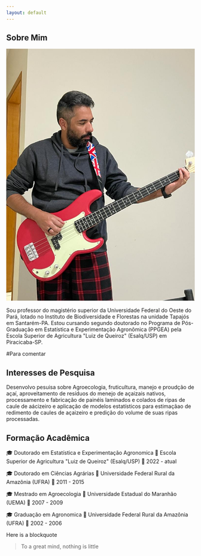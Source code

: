 ```yaml
---
layout: default
---
```


## Sobre Mim
<!--- ## About Me -->

<img class="profile-picture" src="bass.jpeg">

Sou professor do magistério superior da Universidade Federal do Oeste do Pará, lotado no Instituto de Biodiversidade e Florestas na unidade Tapajós em Santarém-PA. Estou cursando segundo doutorado no Programa de Pós-Graduação em Estatística e Experimentação Agronômica (PPGEA) pela Escola Superior de Agricultura "Luiz de Queiroz" (Esalq/USP) em Piracicaba-SP.

<!-- This is a jekyll based resume template. You can find the full source code on [GitHub](https://github.com/bk2dcradle/researcher) --> #Para comentar

## Interesses de Pesquisa
<!-- ## Research Interest -->

Desenvolvo pesuisa sobre Agroecologia, fruticultura, manejo e proudção de açaí, aproveitamento de resíduos do menejo de açaizais nativos, processamento e fabricação de painéis laminados e colados de ripas de caule de aácizeiro e aplicação de modelos estatísticos para estimaçãao de redimento de caules de açaizeiro e predição do volume de suas ripas processadas.

<!-- ## Publications

1. F.Bar, J.Doe: Effects of having a placeholder of a name
2. S.Holmes, J.Watson: Consequences of living with a sociopath in London -->

## Formação Acadêmica
<!-- ## Academic Backgroung -->

🎓 Doutorado em Estatística e Experimentação Agronomica
📍 Escola Superior de Agricultura "Luiz de Queiroz" (Esalq/USP)
📅 2022 - atual

🎓 Doutorado em Ciências Agrárias
📍 Universidade Federal Rural da Amazônia (UFRA)
📅 2011 - 2015

🎓 Mestrado em Agroecologia
📍 Universidade Estadual do Maranhão (UEMA)
📅 2007 - 2009

🎓 Graduação em Agronomica
📍 Universidade Federal Rural da Amazônia (UFRA)
📅 2002 - 2006

<!-- This is a [link](http://google.com). Something *italics* and something **bold**. -->

<!-- Here is a table

Year | Award | Category
-----|-------|--------
2014 | Emmy  | Won Outstanding Lead Actor in a miniseries or a movie
2015 | BAFTA | Nominated for Best Leading Actor for Sherlock
2014 | Satellite | Won Best Actor miniseries or television film

Here is a horizontal rule

---

-->

Here is a blockquote

> To a great mind, nothing is little

<!-- ## References

* Foo Bar: Head of Department, Placeholder Names, Lorem
* John Doe: Associate Professor, Department of Computer Science, Ipsum
-->
